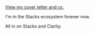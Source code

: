 [View my cover letter and cv.](https://github.com/highrollerBTC/professoinal-career/blob/main/Cover%20Letter%20and%20CV.md)

I'm in the Stacks ecosystem forever now.

All in on Stacks and Clarity.
